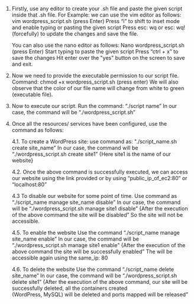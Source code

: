 1.  Firstly, use any editor to create your .sh file and paste the given script inside that .sh file.
    For Example: we can use the vim editor as follows:
    vim wordpress_script.sh (press Enter)
    Press “i” to shift to inset mode and enable typing or pasting the given script
    Press esc: wq or esc: wq! (forcefully) to update the changes and save the file.

    You can also use the nano editor as follows:
    Nano wordpress_script.sh (press Enter)
    Start typing to paste the given script
    Press “ctrl + x” to save the changes 
    Hit enter over the "yes" button on the screen to save and exit.

2.  Now we need to provide the executable permission to our script file.
    Command: chmod +x wordpress_script.sh (press enter)
    We will also observe that the color of our file name will change from white to green (executable file).

3. Now to execute our script.
	 Run the command: “./script name”
   In our case, the command will be “./wordpress_script.sh”

4. Once all the resources/ services have been configured, use the command as follows:

    4.1.  To create a WordPress site: 
          use command as: "./script_name.sh create site_name"
          In our case, the command will be “./wordpress_script.sh create site1”
          {Here site1 is the name of our website}
  
    4.2.  Once the above command is successfully executed, we can access our website using the link provided or by using 
          “public_ip_of_ec2:80” or “localhost:80”

    4.3   To disable our website for some point of time.
          Use command as “./script_name manage site_name disable”
          In our case, the command will be “./wordpress_script.sh manage site1 disable”
          {After the execution of the above command the site will be disabled”
          So the site will not be accessible.

    4.5.  To enable the website
          Use the command “./script_name manage site_name enable”
          In our case, the command will be “./wordpress_script.sh manage site1 enable”
          {After the execution of the above command the site will be successfully enabled”
          The will be accessible again using the same_ip: 80

    4.6.	To delete the website
          Use the command “./script_name delete site_name”
          In our case, the command will be “./wordpress_script.sh delete site1”
          {After the execution of the above command, our site will be successfully deleted, all the containers created   
          (WordPress, MySQL) will be deleted and ports mapped will be released”

         
